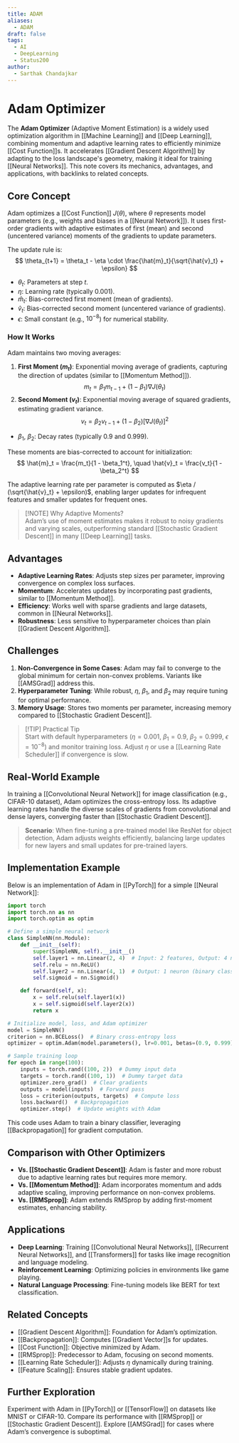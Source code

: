 ```yaml
---
title: ADAM
aliases:
  - ADAM
draft: false
tags:
  - AI
  - DeepLearning
  - Status200
author:
  - Sarthak Chandajkar
---
```

# Adam Optimizer

The **Adam Optimizer** (Adaptive Moment Estimation) is a widely used optimization algorithm in [[Machine Learning]] and [[Deep Learning]], combining momentum and adaptive learning rates to efficiently minimize [[Cost Function]]s. It accelerates [[Gradient Descent Algorithm]] by adapting to the loss landscape's geometry, making it ideal for training [[Neural Networks]]. This note covers its mechanics, advantages, and applications, with backlinks to related concepts.

## Core Concept

Adam optimizes a [[Cost Function]] $J(\theta)$, where $\theta$ represents model parameters (e.g., weights and biases in a [[Neural Network]]). It uses first-order gradients with adaptive estimates of first (mean) and second (uncentered variance) moments of the gradients to update parameters.

The update rule is:  
$$  
\theta_{t+1} = \theta_t - \eta \cdot \frac{\hat{m}_t}{\sqrt{\hat{v}_t} + \epsilon}  
$$

- $\theta_t$: Parameters at step $t$.
- $\eta$: Learning rate (typically $0.001$).
- $\hat{m}_t$: Bias-corrected first moment (mean of gradients).
- $\hat{v}_t$: Bias-corrected second moment (uncentered variance of gradients).
- $\epsilon$: Small constant (e.g., $10^{-8}$) for numerical stability.

### How It Works

Adam maintains two moving averages:

1. **First Moment ($m_t$)**: Exponential moving average of gradients, capturing the direction of updates (similar to [[Momentum Method]]).  
    $$  
    m_t = \beta_1 m_{t-1} + (1 - \beta_1) \nabla J(\theta_t)  
    $$
2. **Second Moment ($v_t$)**: Exponential moving average of squared gradients, estimating gradient variance.  
    $$  
    v_t = \beta_2 v_{t-1} + (1 - \beta_2) [\nabla J(\theta_t)]^2  
    $$

- $\beta_1$, $\beta_2$: Decay rates (typically $0.9$ and $0.999$).

These moments are bias-corrected to account for initialization:  
$$  
\hat{m}_t = \frac{m_t}{1 - \beta_1^t}, \quad \hat{v}_t = \frac{v_t}{1 - \beta_2^t}  
$$

The adaptive learning rate per parameter is computed as $\eta / (\sqrt{\hat{v}_t} + \epsilon)$, enabling larger updates for infrequent features and smaller updates for frequent ones.

> [!NOTE] Why Adaptive Moments?  
> Adam’s use of moment estimates makes it robust to noisy gradients and varying scales, outperforming standard [[Stochastic Gradient Descent]] in many [[Deep Learning]] tasks.

## Advantages

- **Adaptive Learning Rates**: Adjusts step sizes per parameter, improving convergence on complex loss surfaces.
- **Momentum**: Accelerates updates by incorporating past gradients, similar to [[Momentum Method]].
- **Efficiency**: Works well with sparse gradients and large datasets, common in [[Neural Networks]].
- **Robustness**: Less sensitive to hyperparameter choices than plain [[Gradient Descent Algorithm]].

## Challenges

1. **Non-Convergence in Some Cases**: Adam may fail to converge to the global minimum for certain non-convex problems. Variants like [[AMSGrad]] address this.
2. **Hyperparameter Tuning**: While robust, $\eta$, $\beta_1$, and $\beta_2$ may require tuning for optimal performance.
3. **Memory Usage**: Stores two moments per parameter, increasing memory compared to [[Stochastic Gradient Descent]].

> [!TIP] Practical Tip  
> Start with default hyperparameters ($\eta = 0.001$, $\beta_1 = 0.9$, $\beta_2 = 0.999$, $\epsilon = 10^{-8}$) and monitor training loss. Adjust $\eta$ or use a [[Learning Rate Scheduler]] if convergence is slow.

## Real-World Example

In training a [[Convolutional Neural Network]] for image classification (e.g., CIFAR-10 dataset), Adam optimizes the cross-entropy loss. Its adaptive learning rates handle the diverse scales of gradients from convolutional and dense layers, converging faster than [[Stochastic Gradient Descent]].

> **Scenario**: When fine-tuning a pre-trained model like ResNet for object detection, Adam adjusts weights efficiently, balancing large updates for new layers and small updates for pre-trained layers.

## Implementation Example

Below is an implementation of Adam in [[PyTorch]] for a simple [[Neural Network]]:

```python
import torch
import torch.nn as nn
import torch.optim as optim

# Define a simple neural network
class SimpleNN(nn.Module):
    def __init__(self):
        super(SimpleNN, self).__init__()
        self.layer1 = nn.Linear(2, 4)  # Input: 2 features, Output: 4 neurons
        self.relu = nn.ReLU()
        self.layer2 = nn.Linear(4, 1)  # Output: 1 neuron (binary classification)
        self.sigmoid = nn.Sigmoid()

    def forward(self, x):
        x = self.relu(self.layer1(x))
        x = self.sigmoid(self.layer2(x))
        return x

# Initialize model, loss, and Adam optimizer
model = SimpleNN()
criterion = nn.BCELoss()  # Binary cross-entropy loss
optimizer = optim.Adam(model.parameters(), lr=0.001, betas=(0.9, 0.999), eps=1e-8)

# Sample training loop
for epoch in range(100):
    inputs = torch.rand((100, 2))  # Dummy input data
    targets = torch.rand((100, 1))  # Dummy target data
    optimizer.zero_grad()  # Clear gradients
    outputs = model(inputs)  # Forward pass
    loss = criterion(outputs, targets)  # Compute loss
    loss.backward()  # Backpropagation
    optimizer.step()  # Update weights with Adam
```

This code uses Adam to train a binary classifier, leveraging [[Backpropagation]] for gradient computation.

## Comparison with Other Optimizers

- **Vs. [[Stochastic Gradient Descent]]**: Adam is faster and more robust due to adaptive learning rates but requires more memory.
- **Vs. [[Momentum Method]]**: Adam incorporates momentum and adds adaptive scaling, improving performance on non-convex problems.
- **Vs. [[RMSprop]]**: Adam extends RMSprop by adding first-moment estimates, enhancing stability.

## Applications

- **Deep Learning**: Training [[Convolutional Neural Networks]], [[Recurrent Neural Networks]], and [[Transformers]] for tasks like image recognition and language modeling.
- **Reinforcement Learning**: Optimizing policies in environments like game playing.
- **Natural Language Processing**: Fine-tuning models like BERT for text classification.

## Related Concepts

- [[Gradient Descent Algorithm]]: Foundation for Adam’s optimization.
- [[Backpropagation]]: Computes [[Gradient Vector]]s for updates.
- [[Cost Function]]: Objective minimized by Adam.
- [[RMSprop]]: Predecessor to Adam, focusing on second moments.
- [[Learning Rate Scheduler]]: Adjusts $\eta$ dynamically during training.
- [[Feature Scaling]]: Ensures stable gradient updates.

## Further Exploration

Experiment with Adam in [[PyTorch]] or [[TensorFlow]] on datasets like MNIST or CIFAR-10. Compare its performance with [[RMSprop]] or [[Stochastic Gradient Descent]]. Explore [[AMSGrad]] for cases where Adam’s convergence is suboptimal.